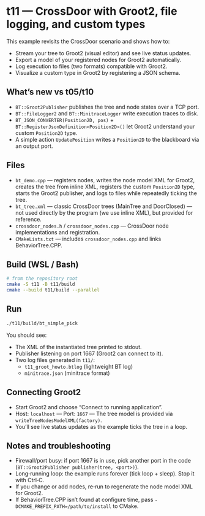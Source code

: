 # t11 — CrossDoor with Groot2, file logging, and custom types

This example revisits the CrossDoor scenario and shows how to:

- Stream your tree to Groot2 (visual editor) and see live status updates.
- Export a model of your registered nodes for Groot2 automatically.
- Log execution to files (two formats) compatible with Groot2.
- Visualize a custom type in Groot2 by registering a JSON schema.

## What’s new vs t05/t10

- `BT::Groot2Publisher` publishes the tree and node states over a TCP port.
- `BT::FileLogger2` and `BT::MinitraceLogger` write execution traces to disk.
- `BT_JSON_CONVERTER(Position2D, pos)` + `BT::RegisterJsonDefinition<Position2D>()` let Groot2 understand your custom `Position2D` type.
- A simple action `UpdatePosition` writes a `Position2D` to the blackboard via an output port.

## Files

- `bt_demo.cpp` — registers nodes, writes the node model XML for Groot2, creates the tree from inline XML, registers the custom `Position2D` type, starts the Groot2 publisher, and logs to files while repeatedly ticking the tree.
- `bt_tree.xml` — classic CrossDoor trees (MainTree and DoorClosed) — not used directly by the program (we use inline XML), but provided for reference.
- `crossdoor_nodes.h` / `crossdoor_nodes.cpp` — CrossDoor node implementations and registration.
- `CMakeLists.txt` — includes `crossdoor_nodes.cpp` and links BehaviorTree.CPP.

## Build (WSL / Bash)

```bash
# from the repository root
cmake -S t11 -B t11/build
cmake --build t11/build --parallel
```

## Run

```bash
./t11/build/bt_simple_pick
```

You should see:

- The XML of the instantiated tree printed to stdout.
- Publisher listening on port 1667 (Groot2 can connect to it).
- Two log files generated in `t11/`:
  - `t11_groot_howto.btlog` (lightweight BT log)
  - `minitrace.json` (minitrace format)

## Connecting Groot2

- Start Groot2 and choose “Connect to running application”.
- Host: `localhost` — Port: `1667` — The tree model is provided via `writeTreeNodesModelXML(factory)`.
- You’ll see live status updates as the example ticks the tree in a loop.

## Notes and troubleshooting

- Firewall/port busy: if port 1667 is in use, pick another port in the code (`BT::Groot2Publisher publisher(tree, <port>)`).
- Long‑running loop: the example runs forever (tick loop + sleep). Stop it with Ctrl‑C.
- If you change or add nodes, re‑run to regenerate the node model XML for Groot2.
- If BehaviorTree.CPP isn’t found at configure time, pass `-DCMAKE_PREFIX_PATH=/path/to/install` to CMake.
